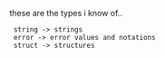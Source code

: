 these are the types i know of..

``` int -> integer variables
 string -> strings
 error -> error values and notations
 struct -> structures
```
